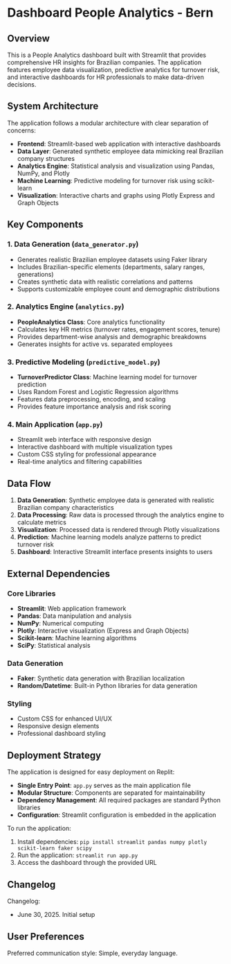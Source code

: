 # Dashboard People Analytics - Bern

## Overview

This is a People Analytics dashboard built with Streamlit that provides comprehensive HR insights for Brazilian companies. The application features employee data visualization, predictive analytics for turnover risk, and interactive dashboards for HR professionals to make data-driven decisions.

## System Architecture

The application follows a modular architecture with clear separation of concerns:

- **Frontend**: Streamlit-based web application with interactive dashboards
- **Data Layer**: Generated synthetic employee data mimicking real Brazilian company structures
- **Analytics Engine**: Statistical analysis and visualization using Pandas, NumPy, and Plotly
- **Machine Learning**: Predictive modeling for turnover risk using scikit-learn
- **Visualization**: Interactive charts and graphs using Plotly Express and Graph Objects

## Key Components

### 1. Data Generation (`data_generator.py`)
- Generates realistic Brazilian employee datasets using Faker library
- Includes Brazilian-specific elements (departments, salary ranges, generations)
- Creates synthetic data with realistic correlations and patterns
- Supports customizable employee count and demographic distributions

### 2. Analytics Engine (`analytics.py`)
- **PeopleAnalytics Class**: Core analytics functionality
- Calculates key HR metrics (turnover rates, engagement scores, tenure)
- Provides department-wise analysis and demographic breakdowns
- Generates insights for active vs. separated employees

### 3. Predictive Modeling (`predictive_model.py`)
- **TurnoverPredictor Class**: Machine learning model for turnover prediction
- Uses Random Forest and Logistic Regression algorithms
- Features data preprocessing, encoding, and scaling
- Provides feature importance analysis and risk scoring

### 4. Main Application (`app.py`)
- Streamlit web interface with responsive design
- Interactive dashboard with multiple visualization types
- Custom CSS styling for professional appearance
- Real-time analytics and filtering capabilities

## Data Flow

1. **Data Generation**: Synthetic employee data is generated with realistic Brazilian company characteristics
2. **Data Processing**: Raw data is processed through the analytics engine to calculate metrics
3. **Visualization**: Processed data is rendered through Plotly visualizations
4. **Prediction**: Machine learning models analyze patterns to predict turnover risk
5. **Dashboard**: Interactive Streamlit interface presents insights to users

## External Dependencies

### Core Libraries
- **Streamlit**: Web application framework
- **Pandas**: Data manipulation and analysis
- **NumPy**: Numerical computing
- **Plotly**: Interactive visualization (Express and Graph Objects)
- **Scikit-learn**: Machine learning algorithms
- **SciPy**: Statistical analysis

### Data Generation
- **Faker**: Synthetic data generation with Brazilian localization
- **Random/Datetime**: Built-in Python libraries for data generation

### Styling
- Custom CSS for enhanced UI/UX
- Responsive design elements
- Professional dashboard styling

## Deployment Strategy

The application is designed for easy deployment on Replit:

- **Single Entry Point**: `app.py` serves as the main application file
- **Modular Structure**: Components are separated for maintainability
- **Dependency Management**: All required packages are standard Python libraries
- **Configuration**: Streamlit configuration is embedded in the application

To run the application:
1. Install dependencies: `pip install streamlit pandas numpy plotly scikit-learn faker scipy`
2. Run the application: `streamlit run app.py`
3. Access the dashboard through the provided URL

## Changelog

Changelog:
- June 30, 2025. Initial setup

## User Preferences

Preferred communication style: Simple, everyday language.